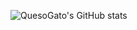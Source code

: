 ![QuesoGato's GitHub stats](https://github-readme-stats.vercel.app/api?username=queso-gato1355&show_icons=true&theme=onedark)
